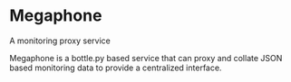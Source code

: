 Megaphone
=========

A monitoring proxy service

Megaphone is a bottle.py based service that can proxy and collate JSON based monitoring data to provide a centralized interface.
